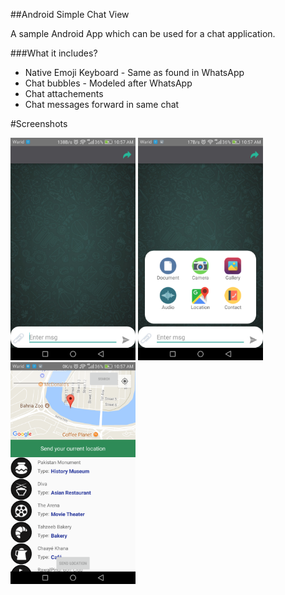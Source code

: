 ##Android Simple Chat View

A sample Android App which can be used for a chat application.


###What it includes?

* Native Emoji Keyboard - Same as found in WhatsApp
* Chat bubbles - Modeled after WhatsApp
* Chat attachements
* Chat messages forward in same chat
>

#Screenshots

<p >
<img src="images/HEADER.png" width="200">
<img src="images/HEADER1.png" width="200">
<img src="images/HEADER2.png" width="200">
</p>

